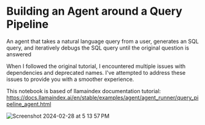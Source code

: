 # Building an Agent around a Query Pipeline
An agent that takes a natural language query from a user, generates an SQL query, and iteratively debugs the SQL query until the original question is answered

When I followed the original tutorial, I encountered multiple issues with dependencies and deprecated names. I've attempted to address these issues to provide you with a smoother experience.

This notebook is based of llamaindex documentation tutorial: https://docs.llamaindex.ai/en/stable/examples/agent/agent_runner/query_pipeline_agent.html

![Screenshot 2024-02-28 at 5 13 57 PM](https://github.com/matthew-heartful/sql_agent_llamaindex/assets/104702220/91130cc6-d726-4f59-b681-ea0d89dffebd)
